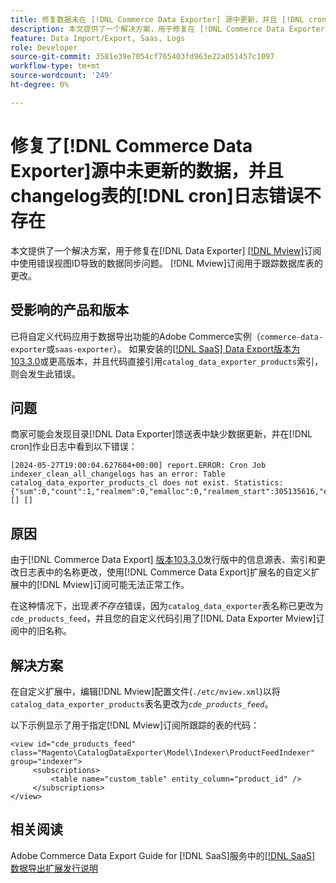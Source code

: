 ```yaml
---
title: 修复数据未在 [!DNL Commerce Data Exporter] 源中更新，并且 [!DNL cron] 日志中不存在更改日志表的错误
description: 本文提供了一个解决方案，用于修复在 [!DNL Commerce Data Exporter mview] 订阅中使用错误视图ID导致的数据同步问题。
feature: Data Import/Export, Saas, Logs
role: Developer
source-git-commit: 3581e39e7054cf765403fd963e22a051457c1097
workflow-type: tm+mt
source-wordcount: '249'
ht-degree: 0%

---
```


# 修复了[!DNL Commerce Data Exporter]源中未更新的数据，并且changelog表的[!DNL cron]日志错误不存在

本文提供了一个解决方案，用于修复在[!DNL Data Exporter] [[!DNL Mview]](https://developer.adobe.com/commerce/php/development/components/indexing/#mview)订阅中使用错误视图ID导致的数据同步问题。 [!DNL Mview]订阅用于跟踪数据库表的更改。

## 受影响的产品和版本

已将自定义代码应用于数据导出功能的Adobe Commerce实例（`commerce-data-exporter`或`saas-exporter`）。 如果安装的[[!DNL SaaS] Data Export版本为103.3.0](https://experienceleague.adobe.com/en/docs/commerce-merchant-services/saas-data-export/release-notes#release-6)或更高版本，并且代码直接引用`catalog_data_exporter_products`索引，则会发生此错误。

## 问题

商家可能会发现目录[!DNL Data Exporter]馈送表中缺少数据更新，并在[!DNL cron]作业日志中看到以下错误：

```
[2024-05-27T19:00:04.627604+00:00] report.ERROR: Cron Job indexer_clean_all_changelogs has an error: Table catalog_data_exporter_products_cl does not exist. Statistics: {"sum":0,"count":1,"realmem":0,"emalloc":0,"realmem_start":305135616,"emalloc_start":283210384} [] [] 
```

## 原因

由于[!DNL Commerce Data Export] [版本103.3.0](https://experienceleague.adobe.com/en/docs/commerce-merchant-services/saas-data-export/release-notes#release-9)发行版中的信息源表、索引和更改日志表中的名称更改，使用[!DNL Commerce Data Export]扩展名的自定义扩展中的[!DNL Mview]订阅可能无法正常工作。

在这种情况下，出现&#x200B;*表不存在*&#x200B;错误，因为`catalog_data_exporter`表名称已更改为`cde_products_feed`，并且您的自定义代码引用了[!DNL Data Exporter Mview]订阅中的旧名称。

## 解决方案

在自定义扩展中，编辑[!DNL Mview]配置文件(```./etc/mview.xml```)以将`catalog_data_exporter_products`表名更改为&#x200B;*`cde_products_feed`*。

以下示例显示了用于指定[!DNL Mview]订阅所跟踪的表的代码：

```
<view id="cde_products_feed" class="Magento\CatalogDataExporter\Model\Indexer\ProductFeedIndexer" group="indexer">
     <subscriptions>
         <table name="custom_table" entity_column="product_id" />
     </subscriptions>
</view>
```

## 相关阅读

Adobe Commerce Data Export Guide for [!DNL SaaS]服务中的[[!DNL SaaS] 数据导出扩展发行说明](https://experienceleague.adobe.com/en/docs/commerce-merchant-services/saas-data-export/release-notes)
